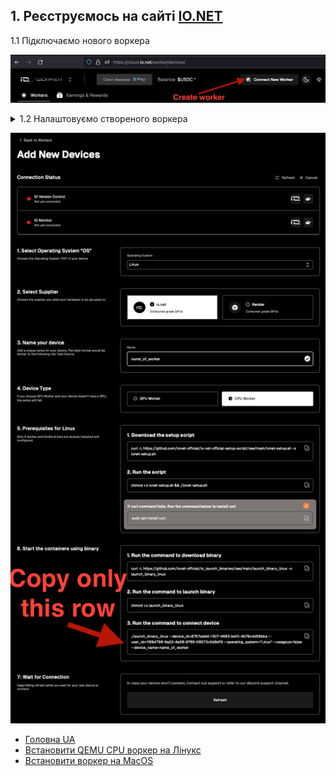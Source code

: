 ## 1. Реєструємось на сайті <a href="https://cloud.io.net/worker/devices/" target="_blank">IO.NET</a>

1.1 Підключаємо нового воркера

![Image alt](https://github.com/ukrmine/ionet/blob/main/pics/Create_new_worker.png)


<details>
<summary>1.2 Налаштовуємо створеного воркера</summary>

1. Select Operating System “OS”
    * `Linux`
2. Select Supplier
    * `io.net`
3. Name your device
    * `worker01`
4. Device Type
    * `CPU Worker`
5. Prerequisites for Linux
    - 5.1 Download the setup script
      * `Пропускаємо цей крок`
    - 5.2 Run the script
      * `Пропускаємо цей крок`
6. Start the containers using binary
    - 6.1 Run the command to download binary
      * `Пропускаємо цей крок`
    - 6.2 Run the command to launch binary
      * `Пропускаємо цей крок`
    - ### 6.3 Run the command to connect device
      * `Копіюємо цю команду, вона знадобиться в пункті 2.3-2`

</details>

![Image alt](https://github.com/ukrmine/ionet/blob/main/pics/Configure_worker.png)

- [Головна UA](README_UA.md)
- [Встановити QEMU CPU воркер на Лінукс](Install_linux_UA.md)
- [Встановити воркер на MacOS](Install_mac_UA.md)
